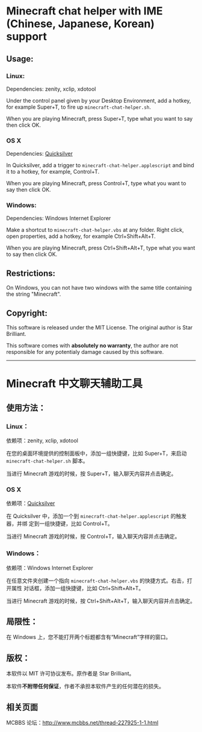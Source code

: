 Minecraft chat helper with IME (Chinese, Japanese, Korean) support
==================================================================

## Usage:

### Linux:

Dependencies: zenity, xclip, xdotool

Under the control panel given by your Desktop Environment, add a hotkey, for
example Super+T, to fire up `minecraft-chat-helper.sh`.

When you are playing Minecraft, press Super+T, type what you want to say then
click OK.

### OS X

Dependencies: [Quicksilver](http://qsapp.com/)

In Quicksilver, add a trigger to `minecraft-chat-helper.applescript` and bind
it to a hotkey, for example, Control+T.

When you are playing Minecraft, press Control+T, type what you want to say
then click OK.

### Windows:

Dependencies: Windows Internet Explorer

Make a shortcut to `minecraft-chat-helper.vbs` at any folder. Right click, open
properties, add a hotkey, for example Ctrl+Shift+Alt+T.

When you are playing Minecraft, press Ctrl+Shift+Alt+T, type what you want to
say then click OK.

## Restrictions:

On Windows, you can not have two windows with the same title containing the
string "Minecraft".

## Copyright:

This software is released under the MIT License. The original author is Star
Brilliant.

This software comes with **absolutely no warranty**, the author are not
responsible for any potentialy damage caused by this software.

------------------------------------------------------------------------------

Minecraft 中文聊天辅助工具
==========================

## 使用方法：

### Linux：

依赖项：zenity, xclip, xdotool

在您的桌面环境提供的控制面板中，添加一组快捷键，比如 Super+T，来启动
`minecraft-chat-helper.sh` 脚本。

当进行 Minecraft 游戏的时候，按 Super+T，输入聊天内容并点击确定。

### OS X

依赖项：[Quicksilver](http://qsapp.com/)

在 Quicksilver 中，添加一个到 `minecraft-chat-helper.applescript` 的触发器，并绑
定到一组快捷键，比如 Control+T。

当进行 Minecraft 游戏的时候，按 Control+T，输入聊天内容并点击确定。

### Windows：

依赖项：Windows Internet Explorer

在任意文件夹创建一个指向 `minecraft-chat-helper.vbs` 的快捷方式。右击，打开属性
对话框，添加一组快捷键，比如 Ctrl+Shift+Alt+T。

当进行 Minecraft 游戏的时候，按 Ctrl+Shift+Alt+T，输入聊天内容并点击确定。

## 局限性：

在 Windows 上，您不能打开两个标题都含有“Minecraft”字样的窗口。

## 版权：

本软件以 MIT 许可协议发布。原作者是 Star Brilliant。

本软件**不附带任何保证**，作者不承担本软件产生的任何潜在的损失。

## 相关页面

MCBBS 论坛：<http://www.mcbbs.net/thread-227925-1-1.html>
